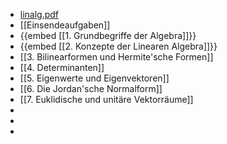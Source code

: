 - [linalg.pdf](../assets/linalg_1729176664262_0.pdf)
- [[Einsendeaufgaben]]
- {{embed [[1. Grundbegriffe der Algebra]]}}
- {{embed [[2. Konzepte der Linearen Algebra]]}}
- [[3. Bilinearformen und Hermite'sche Formen]]
- [[4. Determinanten]]
- [[5. Eigenwerte und Eigenvektoren]]
- [[6. Die Jordan'sche Normalform]]
- [[7. Euklidische und unitäre Vektorräume]]
-
-
-